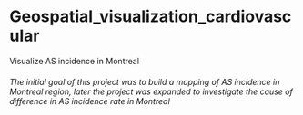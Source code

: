 # Geospatial_visualization_cardiovascular
Visualize AS incidence in Montreal


###### The initial goal of this project was to build a mapping of AS incidence in Montreal region, later the project was expanded to investigate the cause of difference in AS incidence rate in Montreal


